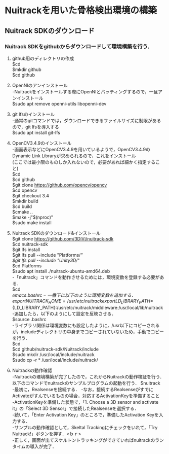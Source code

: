 # Nuitrackを用いた骨格検出環境の構築  
## Nuitrack SDKのダウンロード
### Nuitrack SDKをgithubからダウンロードして環境構築を行う．
1. github用のディレクトリの作成  
$cd  
$mkdir github  
$cd github 

2. OpenNIのアンインストール  
-Nuitrackをインストールする際にOpenNIとバッティングするので，一旦アンインストール  
$sudo apt remove openni-utils libopenni-dev  

3. git lfsのインストール  
-通常のgitコマンドでは，ダウンロードできるファイルサイズに制限があるので，git lfsを導入する  
$sudo apt install git-lfs  

4. OpenCV3.4.9のインストール  
-画面表示などにOpenCV3.4.9を用いているようで，OpenCV3.4.9のDynamic Link Libraryが求められるので，これをインストール  
(ここでは最小限のものしか入れないので，必要があれば細かく指定すること)    
$cd  
$cd github  
$git clone https://github.com/opencv/opencv  
$cd opencv  
$git checkout 3.4  
$mkdir build  
$cd build  
$cmake ..  
$make -j"$(nproc)"  
$sudo make install  

5. Nuitrack SDKのダウンロード&インストール  
$git clone https://github.com/3DiVi/nuitrack-sdk  
$cd nuitrack-sdk  
$git lfs install  
$git lfs pull --include "Platforms/*"  
$git lfs pull --include "Unity3D/*"  
$cd Platforms  
$sudo apt install ./nuitrack-ubuntu-amd64.deb  
-「nuitrack」コマンドを動作させるためには，環境変数を登録する必要がある．  
$cd  
$emacs .bashrc   
-一番下に以下のように環境変数を追加する．  
export NUITRACK_HOME=/usr/etc/nuitrack  
export LD_LIBRARY_PATH=${LD_LIBRARY_PATH}:/usr/etc/nuitrack/middleware:/usr/local/lib/nuitrack  
-追加したら，以下のようにして設定を反映させる．  
$source .bashrc  
-ライブラリ関係は環境変数にも設定したように，/usr以下にコピーされるが，includeディレクトリの中身までコピーされていないため，手動でコピーを行う．  
$cd  
$cd github/nuitrack-sdk/Nuitrack/include  
$sudo mkdir /usr/local/include/nuitrack  
$sudo cp -r * /usr/local/include/nuitrack/  

6. Nuitrackの動作確認  
-Nuitrackの環境構築が完了したので，これからNuitrackの動作検証を行う．
以下のコマンドでnuitrackのサンプルプログラムの起動を行う．
$nuitrack  
-最初に，Realsenseを接続する．
-なお，接続するRealsenseがすでにActivateがすんでいるものの場合，対応するActivationKeyを準備すること  
-ActivationKeyを準備した状態で，「1. Choose a 3D sensor and activate it」の「Select 3D Sensor」で接続したRealsenseを選択する．  
-続いて，「Enter Activation Key」のところで，準備したActivation Keyを入力する．  
-サンプルの動作確認として，Skeltal Trackingにチェックをいれて，「Try Nuitrack!」ボタンを押す．<ｂｒ>  
-正しく，画面が出てスケルトントラッキングができていればnuitrackのランタイムの導入が完了．  
